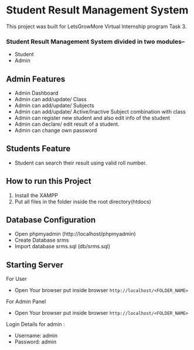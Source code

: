 # Student Result Management System

This project was built for LetsGrowMore Virtual Internship program Task 3. 

### Student Result Management System divided in two modules–

- Student
- Admin

## Admin Features

- Admin Dashboard
- Admin can add/update/ Class
- Admin can add/update/ Subjects
- Admin can add/update/ Active/Inactive Subject combination with class
- Admin can register new student and also edit info of the student
- Admin can declare/ edit  result of a student.
- Admin can change own password

## Students Feature

- Student can search their result using valid roll number.

## How to run this Project

1. Install the XAMPP
2. Put all files in the folder inside the root directory(htdocs)

## Database Configuration

- Open phpmyadmin (http://localhost/phpmyadmin)
- Create Database srms
- Import database srms.sql (db/srms.sql)

## Starting Server

For User

- Open Your browser put inside browser `http://localhost/<FOLDER_NAME>`

For Admin Panel

- Open Your browser put inside browser `http://localhost/<FOLDER_NAME>`

Login Details for admin :
- Username: admin 
- Password: admin


